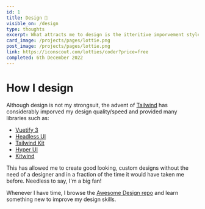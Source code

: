 ```yaml
---
id: 1
title: Design 🤔
visible_on: /design
type: thoughts
excerpt: What attracts me to design is the itteritive imporvement style, the satisfation of getting immediate visual feedback as you build. I also like to track conversion metrics, retention and other analytics to gauge if a design is actually good or just pretty.
card_image: /projects/pages/lottie.png
post_image: /projects/pages/lottie.png
link: https://iconscout.com/lotties/coder?price=free
completed: 6th December 2022
---
```


# How I design

Although design is not my strongsuit, the advent of [Tailwind]() has considerably imporved my design quality/speed and provided many libraries such as:

- [Vuetify 3](https://vuetifyjs.com/en/)
- [Headless UI](https://headlessui.com/)
- [Tailwind Kit](https://tailwinduikit.com/)
- [Hyper UI](https://www.hyperui.dev/)
- [Kitwind](https://kitwind.io/products/kometa/components)

This has allowed me to create good looking, custom designs without the need of a designer and in a fraction of the time it would have taken me before. Needless to say, I'm a big fan!

Whenever I have time, I browse the [Awesome Design repo](https://github.com/gztchan/awesome-design) and learn something new to improve my design skills.
